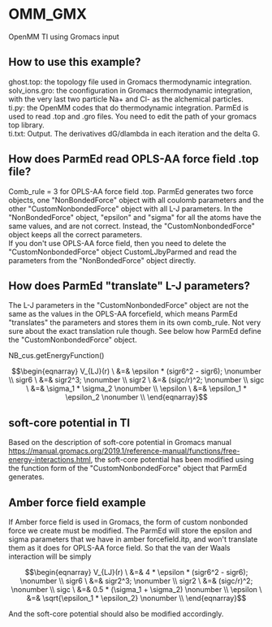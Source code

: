 # OMM_GMX
OpenMM TI using Gromacs input

## How to use this example?
ghost.top: the topology file used in Gromacs thermodynamic integration.  
solv_ions.gro: the coonfiguration in Gromacs thermodynamic integration, with the very last two particle Na+ and Cl- as the alchemical particles.  
ti.py: the OpenMM codes that do thermodynamic integration. ParmEd is used to read .top and .gro files. You need to edit the path of your gromacs top library.  
ti.txt: Output. The derivatives dG/dlambda in each iteration and the delta G.  

## How does ParmEd read OPLS-AA force field .top file?
Comb_rule = 3 for OPLS-AA force field .top. ParmEd generates two force objects, one "NonBondedForce" object with all coulomb parameters and the other "CustomNonbondedForce" object with all L-J parameters. In the "NonBondedForce" object, "epsilon" and "sigma" for all the atoms have the same values, and are not correct. Instead, the "CustomNonbondedForce" object keeps all the correct parameters.  
If you don't use OPLS-AA force field, then you need to delete the "CustomNonbondedForce" object CustomLJbyParmed and read the parameters from the "NonBondedForce" object directly.  

## How does ParmEd "translate" L-J parameters?
The L-J parameters in the "CustomNonbondedForce" object are not the same as the values in the OPLS-AA forcefield, which means ParmEd "translates" the parameters and stores them in its own comb_rule. Not very sure about the exact translation rule though. See below how ParmEd define the "CustomNonbondedForce" object.

NB_cus.getEnergyFunction()  

$$\begin{eqnarray} 
V_{LJ}(r) \ &=& \epsilon * (sigr6^2 - sigr6);      \nonumber \\
sigr6 \ &=& sigr2^3; \nonumber \\
sigr2 \ &=& (sigc/r)^2; \nonumber \\
sigc \ &=& \sigma_1 * \sigma_2 \nonumber \\
\epsilon \ &=& \epsilon_1 * \epsilon_2 \nonumber \\
\end{eqnarray}$$

## soft-core potential in TI
Based on the description of soft-core potential in Gromacs manual https://manual.gromacs.org/2019.1/reference-manual/functions/free-energy-interactions.html, the soft-core potential has been modified using the function form of the "CustomNonbondedForce" object that ParmEd generates.

## Amber force field example
If Amber force field is used in Gromacs, the form of custom nonbonded force we create must be modified. The ParmEd will store the epsilon and sigma parameters that we have in amber forcefield.itp, and won't translate them as it does for OPLS-AA force field. So that the van der Waals interaction will be simply

$$\begin{eqnarray}
V_{LJ}(r) \ &=& 4 * \epsilon * (sigr6^2 - sigr6);      \nonumber \\
sigr6 \ &=& sigr2^3; \nonumber \\
sigr2 \ &=& (sigc/r)^2; \nonumber \\
sigc \ &=& 0.5 * (\sigma_1 + \sigma_2) \nonumber \\
\epsilon \ &=& \sqrt{\epsilon_1 * \epsilon_2} \nonumber \\
\end{eqnarray}$$

And the soft-core potential should also be modified accordingly.
